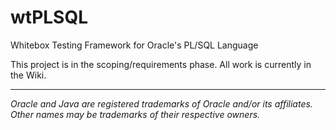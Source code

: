# wtPLSQL
Whitebox Testing Framework for Oracle's PL/SQL Language

This project is in the scoping/requirements phase.  All work is currently in the Wiki.

---

_Oracle and Java are registered trademarks of Oracle and/or its affiliates. Other names may be trademarks of their respective owners._

